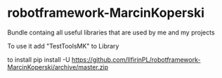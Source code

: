 # robotframework-MarcinKoperski
Bundle containg all useful libraries that are used by me and my projects

To use it add "TestToolsMK" to Library 

to install
pip install -U https://github.com/IlfirinPL/robotframework-MarcinKoperski/archive/master.zip

